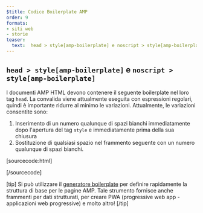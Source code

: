 ```yaml
---
$title: Codice Boilerplate AMP
order: 9
formats:
- siti web
- storie
teaser:
  text:  head > style[amp-boilerplate] e noscript > style[amp-boilerplate]
---
```


<!--
This file is imported from https://github.com/ampproject/amphtml/blob/master/spec/amp-boilerplate.md.
Please do not change this file.
If you have found a bug or an issue please
have a look and request a pull request there.
-->

<!---
Copyright 2015 The AMP HTML Authors. All Rights Reserved.

Licensed under the Apache License, Version 2.0 (the "License");
you may not use this file except in compliance with the License.
You may obtain a copy of the License at

      http://www.apache.org/licenses/LICENSE-2.0

Unless required by applicable law or agreed to in writing, software
distributed under the License is distributed on an "AS-IS" BASIS,
WITHOUT WARRANTIES OR CONDITIONS OF ANY KIND, either express or implied.
See the License for the specific language governing permissions and
limitations under the License.
-->

## `head > style[amp-boilerplate]` e `noscript > style[amp-boilerplate]` <a name="head--styleamp-boilerplate-and-noscript--styleamp-boilerplate"></a>

I documenti AMP HTML devono contenere il seguente boilerplate nel loro tag `head`. La convalida viene attualmente eseguita con espressioni regolari, quindi è importante ridurre al minimo le variazioni. Attualmente, le variazioni consentite sono:

1. Inserimento di un numero qualunque di spazi bianchi immediatamente dopo l'apertura del tag `style` e immediatamente prima della sua chiusura
2. Sostituzione di qualsiasi spazio nel frammento seguente con un numero qualunque di spazi bianchi.

<!-- prettier-ignore-start -->

[sourcecode:html]

<style amp-boilerplate="">body{-webkit-animation:-amp-start 8s steps(1,end) 0s 1 normal both;-moz-animation:-amp-start 8s steps(1,end) 0s 1 normal both;-ms-animation:-amp-start 8s steps(1,end) 0s 1 normal both;animation:-amp-start 8s steps(1,end) 0s 1 normal both}@-webkit-keyframes -amp-start{from{visibility:hidden}to{visibility:visible}}@-moz-keyframes -amp-start{from{visibility:hidden}to{visibility:visible}}@-ms-keyframes -amp-start{from{visibility:hidden}to{visibility:visible}}@-o-keyframes -amp-start{from{visibility:hidden}to{visibility:visible}}@keyframes -amp-start{from{visibility:hidden}to{visibility:visible}}</style><noscript><style amp-boilerplate="">body{-webkit-animation:none;-moz-animation:none;-ms-animation:none;animation:none}</style></noscript>

[/sourcecode]

<!-- prettier-ignore-end -->

[tip] Si può utilizzare il [generatore boilerplate](https://amp.dev/boilerplate) per definire rapidamente la struttura di base per le pagine AMP. Tale strumento fornisce anche frammenti per dati strutturati, per creare PWA (progressive web app - applicazioni web progressive) e molto altro! [/tip]
